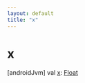 ```yaml
---
layout: default
title: "x"
---
```


# x

[androidJvm]
val [x](x.md): [Float](https://kotlinlang.org/api/core/kotlin-stdlib/kotlin/-float/index.html)